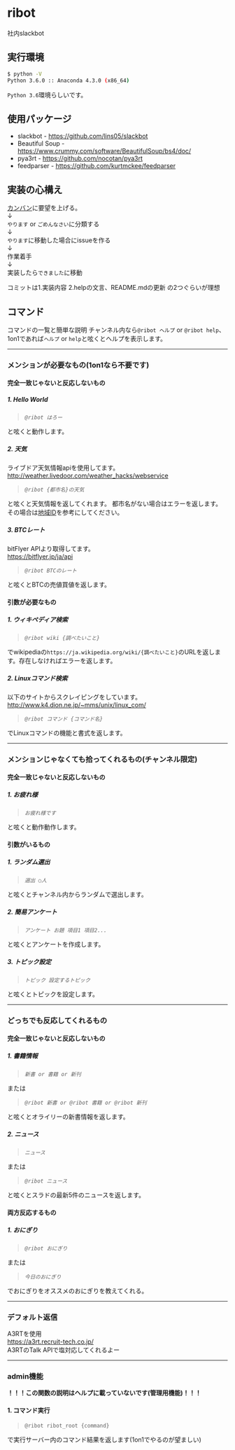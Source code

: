 # ribot
社内slackbot
## 実行環境
```bash
$ python -V
Python 3.6.0 :: Anaconda 4.3.0 (x86_64)
```
`Python 3.6`環境らしいです。

## 使用パッケージ
- slackbot - https://github.com/lins05/slackbot  
- Beautiful Soup - https://www.crummy.com/software/BeautifulSoup/bs4/doc/
- pya3rt - https://github.com/nocotan/pya3rt
- feedparser - https://github.com/kurtmckee/feedparser

## 実装の心構え
[カンバン](https://github.com/urchin-hat/ribot/projects/1)に要望を上げる。  
↓  
`やります` or `ごめんなさい`に分類する  
↓  
`やります`に移動した場合にissueを作る  
↓  
作業着手    
↓  
実装したら`できました`に移動

コミットは1.実装内容 2.helpの文言、README.mdの更新 の2つぐらいが理想

## コマンド
コマンドの一覧と簡単な説明
チャンネル内なら`@ribot ヘルプ` or `@ribot help`、1on1であれば`ヘルプ` or `help`と呟くとヘルプを表示します。

---
### メンションが必要なもの(1on1なら不要です)
#### 完全一致じゃないと反応しないもの
##### 1. Hello World
> _`@ribot はろー`_

と呟くと動作します。
##### 2. 天気
ライブドア天気情報apiを使用してます。  
http://weather.livedoor.com/weather_hacks/webservice
> _`@ribot {都市名}の天気`_

と呟くと天気情報を返してくれます。
都市名がない場合はエラーを返します。その場合は[地域ID](http://weather.livedoor.com/forecast/rss/primary_area.xml)を参考にしてください。
##### 3. BTCレート
bitFlyer APIより取得してます。  
https://bitflyer.jp/ja/api
> _`@ribot BTCのレート`_

と呟くとBTCの売値買値を返します。
#### 引数が必要なもの
##### 1. ウィキペディア検索
> _`@ribot wiki {調べたいこと}`_

でwikipediaの`https://ja.wikipedia.org/wiki/{調べたいこと}`のURLを返します。存在しなければエラーを返します。
##### 2. Linuxコマンド検索
以下のサイトからスクレイピングをしています。
http://www.k4.dion.ne.jp/~mms/unix/linux_com/

> _`@ribot コマンド {コマンド名}`_

でLinuxコマンドの機能と書式を返します。

---
### メンションじゃなくても拾ってくれるもの(チャンネル限定)
#### 完全一致じゃないと反応しないもの
##### 1. お疲れ様
> _`お疲れ様です`_

と呟くと動作動作します。
#### 引数がいるもの
##### 1. ランダム選出
> _`選出 ○人`_

と呟くとチャンネル内からランダムで選出します。　
##### 2. 簡易アンケート
> _`アンケート お題 項目1 項目2...`_

と呟くとアンケートを作成します。
##### 3. トピック設定
> _`トピック 設定するトピック`_

と呟くとトピックを設定します。

---
### どっちでも反応してくれるもの
#### 完全一致じゃないと反応しないもの
##### 1. 書籍情報
> _`新書 or 書籍 or 新刊`_

または
>_`@ribot 新書 or @ribot 書籍 or @ribot 新刊`_

と呟くとオライリーの新書情報を返します。
##### 2. ニュース
> _`ニュース`_

または
> _`@ribot ニュース`_

と呟くとスラドの最新5件のニュースを返します。

#### 両方反応するもの
##### 1. おにぎり
>_`@ribot おにぎり`_

または
>_`今日のおにぎり`_

でおにぎりをオススメのおにぎりを教えてくれる。

---
### デフォルト返信
A3RTを使用  
https://a3rt.recruit-tech.co.jp/  
A3RTのTalk APIで塩対応してくれるよー

---
### admin機能
**！！！この関数の説明はヘルプに載っていないです(管理用機能)！！！**
#### 1. コマンド実行
>`@ribot ribot_root {command}`

で実行サーバー内のコマンド結果を返します(1on1でやるのが望ましい)
